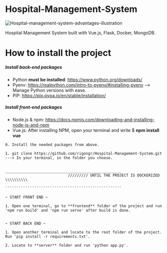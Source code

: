 # Hospital-Management-System
![Hospital-management-system-advantages-illustration](https://user-images.githubusercontent.com/23038350/121606081-cf0d9b00-ca4d-11eb-917e-e157720692b2.jpg)

Hospital Management System built with Vue.js, Flask, Docker, MongoDB.





<h1> How to install the project </h1>



<h5> Install back-end packages</h5>

- Python **must be installed**: https://www.python.org/downloads/
- Pyenv: https://realpython.com/intro-to-pyenv/#installing-pyenv  --> Manage Python versions with ease.
- PIP:  https://pip.pypa.io/en/stable/installation/



<h5> Install front-end packages </h5>

- Node.js & npm: https://docs.npmjs.com/downloading-and-installing-node-js-and-npm
- Vue.js:  After installing NPM, open your terminal and write $ **npm install vue**





```vue
0. Install the needed packages from above.

1. git clone https://github.com/rigongr/Hospital-Management-System.git   ---> In your terminal, in the folder you choose.

                            ____________________________________________________
                            ///////// UNTIL THE PROJECT IS DOCKERIZED \\\\\\\\\\
                            ````````````````````````````````````````````````````

~ START FRONT END ~

1. Open one terminal, go to **frontend** folder of the project and run 'npm run build' and 'npm run serve' after build is done.


~ START BACK END ~

1. Open another terminal and locate to the root folder of the project. Run 'pip install -r requirements.txt'.

2. Locate to **server** folder and run 'python app.py'.

```

